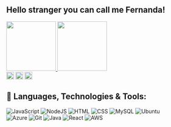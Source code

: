
## Hello stranger you can call me Fernanda!

 <div>
  <a href="https://github.com/fernandachimenez21">
  <img height="130em" src="https://github-readme-stats.vercel.app/api?username=fernandachimenez21&show_icons=true&theme=tokyonight&include_all_commits=true&count_private=true"/>
  <img height="130em" src="https://github-readme-stats.vercel.app/api/top-langs/?username=fernandachimenez21&layout=compact&langs_count=8&theme=tokyonight"/>
</div>
 
  <div>
  <a href = "mailto: fchimenezleme@gmail.com"><img height="20" src="https://img.shields.io/badge/-Gmail-%23EA4335?style=for-the-badge&logo=gmail&logoColor=white" target="_blank"></a>
  <a href="https://www.linkedin.com/in/fernanda-chimenez-leme/" target="_blank"><img height="20" src="https://img.shields.io/badge/-LinkedIn-%230077B5?style=for-the-badge&logo=linkedin&logoColor=white" target="_blank"></a>
  <a href="https://instagram.com/nanda.chimenez" target="_blank"><img height="20" src="https://img.shields.io/badge/-Instagram-%23E4405F?style=for-the-badge&logo=instagram&logoColor=white" target="_blank"></a>
</div>


## 👾 Languages, Technologies & Tools:

![JavaScript](https://img.shields.io/badge/JavaScript-323330?style=for-the-badge&logo=javascript&logoColor=F7DF1E)
![NodeJS](https://img.shields.io/badge/Node.js-339933?style=for-the-badge&logo=nodedotjs&logoColor=white)
![HTML](https://img.shields.io/badge/HTML5-E34F26?style=for-the-badge&logo=html5&logoColor=white)
![CSS](https://img.shields.io/badge/CSS3-1572B6?style=for-the-badge&logo=css3&logoColor=white)
![MySQL](https://img.shields.io/badge/MySQL-00000F?style=for-the-badge&logo=mysql&logoColor=white) 
![Ubuntu](https://img.shields.io/badge/Ubuntu-E95420?style=for-the-badge&logo=ubuntu&logoColor=white) <br>
![Azure](https://img.shields.io/badge/microsoft%20azure-0089D6?style=for-the-badge&logo=microsoft-azure&logoColor=white)
![Git](https://img.shields.io/badge/Git-F05032?style=for-the-badge&logo=git&logoColor=white)
![Java](https://img.shields.io/badge/Java-ED8B00?style=for-the-badge&logo=java&logoColor=white)
![React](https://img.shields.io/badge/React-20232A?style=for-the-badge&logo=react&logoColor=61DAFB)
![AWS](https://img.shields.io/badge/Amazon_AWS-232F3E?style=for-the-badge&logo=amazon-aws&logoColor=white) <br><br>



 


 


